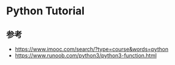 # Python Tutorial


## 参考
- https://www.imooc.com/search/?type=course&words=python
- https://www.runoob.com/python3/python3-function.html
